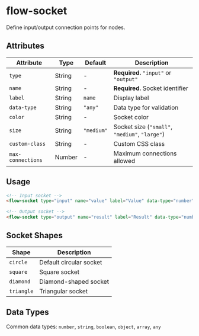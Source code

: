 # flow-socket

Define input/output connection points for nodes.

## Attributes

| Attribute | Type | Default | Description |
|-----------|------|---------|-------------|
| `type` | String | - | **Required.** `"input"` or `"output"` |
| `name` | String | - | **Required.** Socket identifier |
| `label` | String | `name` | Display label |
| `data-type` | String | `"any"` | Data type for validation |
| `color` | String | - | Socket color |
| `size` | String | `"medium"` | Socket size (`"small"`, `"medium"`, `"large"`) |
| `custom-class` | String | - | Custom CSS class |
| `max-connections` | Number | - | Maximum connections allowed |

## Usage

```html
<!-- Input socket -->
<flow-socket type="input" name="value" label="Value" data-type="number"></flow-socket>

<!-- Output socket -->
<flow-socket type="output" name="result" label="Result" data-type="number"></flow-socket>
```

## Socket Shapes

| Shape | Description |
|-------|-------------|
| `circle` | Default circular socket |
| `square` | Square socket |
| `diamond` | Diamond-shaped socket |
| `triangle` | Triangular socket |

## Data Types

Common data types: `number`, `string`, `boolean`, `object`, `array`, `any`